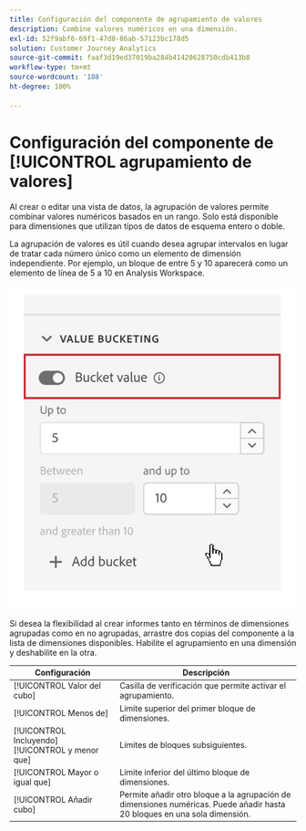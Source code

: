 ```yaml
---
title: Configuración del componente de agrupamiento de valores
description: Combine valores numéricos en una dimensión.
exl-id: 52f9abf6-69f1-47d0-86ab-57123bc178d5
solution: Customer Journey Analytics
source-git-commit: faaf3d19ed37019ba284b41420628750cdb413b8
workflow-type: tm+mt
source-wordcount: '188'
ht-degree: 100%

---
```


# Configuración del componente de [!UICONTROL agrupamiento de valores]

Al crear o editar una vista de datos, la agrupación de valores permite combinar valores numéricos basados en un rango. Solo está disponible para dimensiones que utilizan tipos de datos de esquema entero o doble.

La agrupación de valores es útil cuando desea agrupar intervalos en lugar de tratar cada número único como un elemento de dimensión independiente. Por ejemplo, un bloque de entre 5 y 10 aparecerá como un elemento de línea de 5 a 10 en Analysis Workspace.

![Clasificación de valor](../assets/value-bucketing.png)

Si desea la flexibilidad al crear informes tanto en términos de dimensiones agrupadas como en no agrupadas, arrastre dos copias del componente a la lista de dimensiones disponibles. Habilite el agrupamiento en una dimensión y deshabilite en la otra.

| Configuración | Descripción |
| --- | --- |
| [!UICONTROL Valor del cubo] | Casilla de verificación que permite activar el agrupamiento. |
| [!UICONTROL Menos de] | Límite superior del primer bloque de dimensiones. |
| [!UICONTROL Incluyendo] [!UICONTROL y menor que] | Límites de bloques subsiguientes. |
| [!UICONTROL Mayor o igual que] | Límite inferior del último bloque de dimensiones. |
| [!UICONTROL Añadir cubo] | Permite añadir otro bloque a la agrupación de dimensiones numéricas. Puede añadir hasta 20 bloques en una sola dimensión. |
